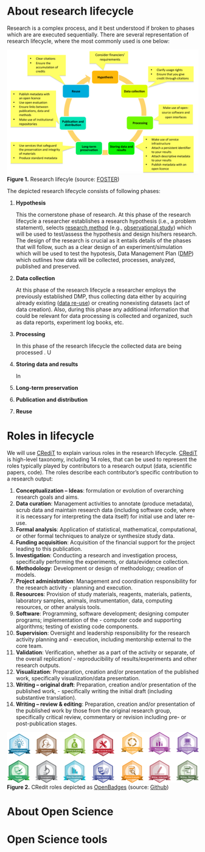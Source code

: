 # About research lifecycle

Research is a complex process, and it best understood if broken to phases which are are executed sequentially. There are several representation of research lifecycle, where the most commonly used is one below:

![Research lifecyle](./img/ResearchLifecycle_foster.png)
**Figure 1.** Research lifecyle (source: [FOSTER](https://www.fosteropenscience.eu/node/1420))

<!-- <div align="center">
<img src="./img/ResearchLifecycle_foster.png" width="75%">
<br> Figure 1. Research lifecyle (source: <a href="https://www.fosteropenscience.eu/node/1420">FOSTER</a>)
</div> -->

The depicted research lifecycle consists of following phases:

 1. **Hypothesis**

    This the cornerstone phase of research. At this phase of the research lifecycle a researcher establishes a research hypothesis (i.e., a problem statement), selects [research method](https://libguides.newcastle.edu.au/researchmethods) (e.g., [observational study](http://www.psychologyandsociety.com/observationalstudy.html)) which will be used to test/assess the hypothesis and design his/hers research. The design of the research is crucial as it entails details of the phases that will follow, such as a clear design of an experiment/simulation which will be used to test the hypotesis, Data Management Plan ([DMP]((https://dmponline.deic.dk/))) which outlines how data will be collected, processes, analyzed, published and preserved.

 2. **Data collection**

    At this phase of the research lifecycle a researcher employs the previously established DMP, thus collecting data either by acquiring already existing ([data re-use](https://nnlm.gov/data/thesaurus/data-reuse)) or creating nonexisting datasets (act of data creation). Also, during this phase any additional information that could be relevant for data processing is collected and organized, such as data reports, experiment log books, etc.

 3. **Processing**

    In this phase of the research lifecycle the collected data are being processed . U



 4. **Storing data and results**

    In

 5. **Long-term preservation**

 6. **Publication and distribution**

 7. **Reuse**


# Roles in lifecycle

We will use [CRediT](https://casrai.org/credit/) to explain various roles in the research lifecycle. [CRediT](https://casrai.org/credit/) is  high-level taxonomy, including 14 roles, that can be used to represent the roles typically played by contributors to a research output (data, scientific papers, code). The roles describe each contributor’s specific contribution to a research output:

 1. **Conceptualization – Ideas**: formulation or evolution of overarching research goals and aims.
 2. **Data curation**: Management activities to annotate (produce metadata), scrub data and maintain  research data (including software code, where it is necessary for interpreting the data itself) for  initial use and later re-use.
 3. **Formal analysis**: Application of statistical, mathematical, computational, or other formal  techniques to analyze or synthesize study data.
 4. **Funding acquisition**: Acquisition of the financial support for the project leading to this  publication.
 5. **Investigation**: ​Conducting a research and investigation process, specifically performing the  experiments, or data/evidence collection.
 6. **Methodology**: Development or design of methodology; creation of models.
 7. **Project administration**: Management and coordination responsibility for the research activity  - planning and execution.
 8. **Resources**: Provision of study materials, reagents, materials, patients, laboratory samples,  animals, instrumentation, data, computing resources, or other analysis tools.
 9. **Software**: Programming, software development; designing computer programs; implementation of the  - computer code and supporting algorithms; testing of existing code components.
 10. **Supervision**: Oversight and leadership responsibility for the research activity planning and  - execution, including mentorship external to the core team.
 11. **Validation**: Verification, whether as a part of the activity or separate, of the overall replication/ - reproducibility of results/experiments and other research outputs.
 12. **Visualization**: Preparation, creation and/or presentation of the published work, specifically visualization/data presentation.
 13. **Writing – original draft**: ​Preparation, creation and/or presentation of the published work,  - specifically writing the initial draft (including substantive translation).
 14. **Writing – review & editing**: Preparation, creation and/or presentation of the published work by those from the original research group, specifically critical review, commentary or revision including pre- or post-publication stages.



![CRedit badges](./img/badges.png)
**Figure 2.** CRedit roles depicted as [OpenBadges](https://openbadges.org/about/) (source: [Github](https://github.com/akenall/Open-Contributorship-Badges/blob/master/Badge%20Files.md))

# About Open Science

# Open Science tools